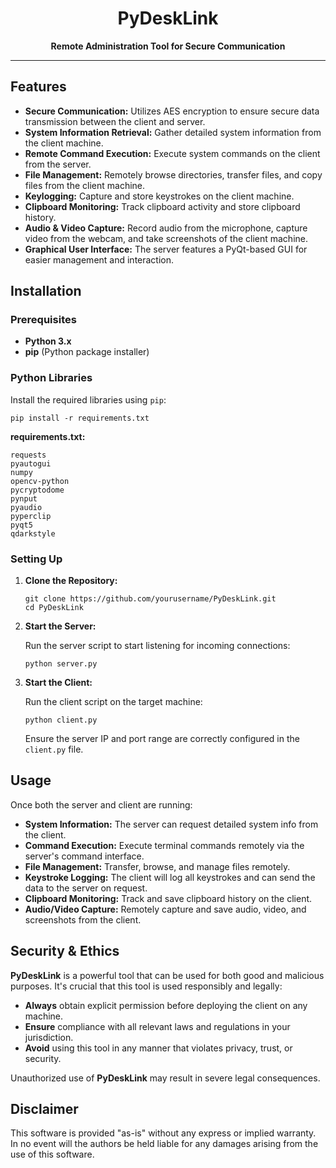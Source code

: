<h1 align="center">PyDeskLink</h1>
<p align="center"><b>Remote Administration Tool for Secure Communication</b></p>

---

<h2>Features</h2>
<ul>
  <li><b>Secure Communication:</b> Utilizes AES encryption to ensure secure data transmission between the client and server.</li>
  <li><b>System Information Retrieval:</b> Gather detailed system information from the client machine.</li>
  <li><b>Remote Command Execution:</b> Execute system commands on the client from the server.</li>
  <li><b>File Management:</b> Remotely browse directories, transfer files, and copy files from the client machine.</li>
  <li><b>Keylogging:</b> Capture and store keystrokes on the client machine.</li>
  <li><b>Clipboard Monitoring:</b> Track clipboard activity and store clipboard history.</li>
  <li><b>Audio & Video Capture:</b> Record audio from the microphone, capture video from the webcam, and take screenshots of the client machine.</li>
  <li><b>Graphical User Interface:</b> The server features a PyQt-based GUI for easier management and interaction.</li>
</ul>

<h2>Installation</h2>

<h3>Prerequisites</h3>
<ul>
  <li><b>Python 3.x</b></li>
  <li><b>pip</b> (Python package installer)</li>
</ul>

<h3>Python Libraries</h3>
<p>Install the required libraries using <code>pip</code>:</p>
<pre><code>pip install -r requirements.txt</code></pre>

<p><b>requirements.txt:</b></p>
<pre><code>requests
pyautogui
numpy
opencv-python
pycryptodome
pynput
pyaudio
pyperclip
pyqt5
qdarkstyle</code></pre>

<h3>Setting Up</h3>
<ol>
  <li><b>Clone the Repository:</b>
    <pre><code>git clone https://github.com/yourusername/PyDeskLink.git
cd PyDeskLink</code></pre>
  </li>
  <li><b>Start the Server:</b>
    <p>Run the server script to start listening for incoming connections:</p>
    <pre><code>python server.py</code></pre>
  </li>
  <li><b>Start the Client:</b>
    <p>Run the client script on the target machine:</p>
    <pre><code>python client.py</code></pre>
    <p>Ensure the server IP and port range are correctly configured in the <code>client.py</code> file.</p>
  </li>
</ol>

<h2>Usage</h2>
<p>Once both the server and client are running:</p>
<ul>
  <li><b>System Information:</b> The server can request detailed system info from the client.</li>
  <li><b>Command Execution:</b> Execute terminal commands remotely via the server's command interface.</li>
  <li><b>File Management:</b> Transfer, browse, and manage files remotely.</li>
  <li><b>Keystroke Logging:</b> The client will log all keystrokes and can send the data to the server on request.</li>
  <li><b>Clipboard Monitoring:</b> Track and save clipboard history on the client.</li>
  <li><b>Audio/Video Capture:</b> Remotely capture and save audio, video, and screenshots from the client.</li>
</ul>

<h2>Security & Ethics</h2>
<p><b>PyDeskLink</b> is a powerful tool that can be used for both good and malicious purposes. It's crucial that this tool is used responsibly and legally:</p>
<ul>
  <li><b>Always</b> obtain explicit permission before deploying the client on any machine.</li>
  <li><b>Ensure</b> compliance with all relevant laws and regulations in your jurisdiction.</li>
  <li><b>Avoid</b> using this tool in any manner that violates privacy, trust, or security.</li>
</ul>
<p>Unauthorized use of <b>PyDeskLink</b> may result in severe legal consequences.</p>

<h2>Disclaimer</h2>
<p>This software is provided "as-is" without any express or implied warranty. In no event will the authors be held liable for any damages arising from the use of this software.</p>
